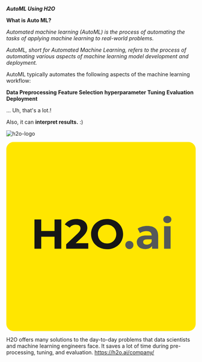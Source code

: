 ***AutoML Using H2O***


**What is Auto ML?**

_Automated machine learning (AutoML) is the process of automating the tasks of applying machine learning to real-world problems._

_AutoML, short for Automated Machine Learning, refers to the process of automating various aspects of machine learning model development and deployment._

AutoML typically automates the following aspects of the machine learning workflow:

**Data Preprocessing**
**Feature Selection**
**hyperparameter Tuning**
**Evaluation**
**Deployment**

... Uh, that's a lot.!

Also, it can **interpret results.** :)

![h2o-logo](https://github.com/hari255/H2OAutoML-/assets/59302293/bd1f8454-f114-430a-b79c-1a8f07ba4da4)
<?xml version="1.0" encoding="UTF-8"?><svg id="Layer_1" xmlns="http://www.w3.org/2000/svg" viewBox="0 0 600.28 600.28"><defs><style>.cls-1{fill:#54585a;}.cls-1,.cls-2,.cls-3{stroke-width:0px;}.cls-2{fill:#161616;}.cls-3{fill:#ffe600;}</style></defs><rect id="Fill-1" class="cls-3" width="600.28" height="600.28" rx="23.24" ry="23.24"/><path class="cls-2" d="m174.33,246.06v92.78h-21.47v-38.04h-42.15v38.04h-21.47v-92.78h21.47v36.58h42.15v-36.58h21.47Z"/><path class="cls-2" d="m259.81,321.34v17.5h-70.11v-13.92l35.79-33.8c8.22-7.82,9.67-12.59,9.67-17.1,0-7.29-5.04-11.53-14.84-11.53-7.95,0-14.71,3.05-19.22,9.28l-15.64-10.07c7.16-10.47,20.15-17.23,36.85-17.23,20.68,0,34.46,10.6,34.46,27.44,0,9.01-2.52,17.23-15.51,29.29l-21.34,20.15h39.89Z"/><path class="cls-2" d="m268.69,292.45c0-27.57,21.47-47.98,50.76-47.98s50.76,20.28,50.76,47.98-21.6,47.98-50.76,47.98-50.76-20.41-50.76-47.98Zm79.79,0c0-17.63-12.46-29.69-29.03-29.69s-29.03,12.06-29.03,29.69,12.46,29.69,29.03,29.69,29.03-12.06,29.03-29.69Z"/><path class="cls-1" d="m377.23,326.91c0-7.69,5.7-12.72,12.86-12.72s12.86,5.04,12.86,12.72-5.7,12.99-12.86,12.99-12.86-5.43-12.86-12.99Z"/><path class="cls-1" d="m481.4,298.15v40.69h-19.35v-8.88c-3.84,6.49-11.27,9.94-21.74,9.94-16.7,0-26.64-9.28-26.64-21.6s8.88-21.34,30.62-21.34h16.43c0-8.88-5.3-14.05-16.43-14.05-7.55,0-15.37,2.52-20.54,6.63l-7.42-14.45c7.82-5.57,19.35-8.61,30.75-8.61,21.74,0,34.33,10.07,34.33,31.68Zm-20.68,18.16v-7.29h-14.18c-9.67,0-12.72,3.58-12.72,8.35,0,5.17,4.37,8.61,11.66,8.61,6.89,0,12.86-3.18,15.24-9.67Z"/><path class="cls-1" d="m497.56,246.06c0-6.49,5.17-11.53,12.86-11.53s12.86,4.77,12.86,11.13c0,6.89-5.17,11.93-12.86,11.93s-12.86-5.04-12.86-11.53Zm2.52,21.47h20.68v71.31h-20.68v-71.31Z"/></svg>


H2O offers many solutions to the day-to-day problems that data scientists and machine learning engineers face. It saves a lot of time during pre-processing, tuning, and evaluation.
https://h2o.ai/company/




